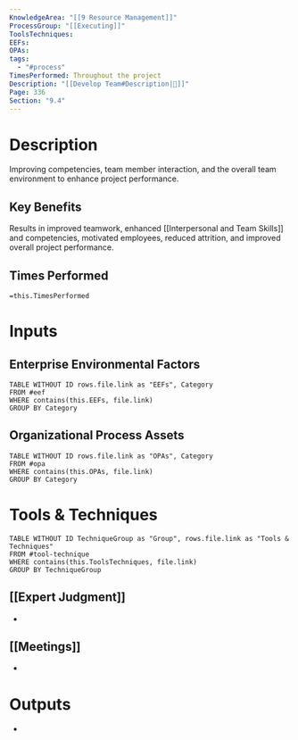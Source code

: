 ```yaml
---
KnowledgeArea: "[[9 Resource Management]]"
ProcessGroup: "[[Executing]]"
ToolsTechniques: 
EEFs: 
OPAs: 
tags:
  - "#process"
TimesPerformed: Throughout the project
Description: "[[Develop Team#Description|📝]]"
Page: 336
Section: "9.4"
---
```

# Description
Improving competencies, team member interaction, and the overall team environment to enhance project performance.
## Key Benefits
Results in improved teamwork, enhanced [[Interpersonal and Team Skills]] and competencies, motivated employees, reduced attrition, and improved overall project performance.
## Times Performed
`=this.TimesPerformed`
# Inputs
## Enterprise Environmental Factors
```dataview
TABLE WITHOUT ID rows.file.link as "EEFs", Category
FROM #eef
WHERE contains(this.EEFs, file.link)
GROUP BY Category
```
## Organizational Process Assets
```dataview
TABLE WITHOUT ID rows.file.link as "OPAs", Category
FROM #opa
WHERE contains(this.OPAs, file.link)
GROUP BY Category
```
# Tools & Techniques
```dataview
TABLE WITHOUT ID TechniqueGroup as "Group", rows.file.link as "Tools & Techniques"
FROM #tool-technique
WHERE contains(this.ToolsTechniques, file.link)
GROUP BY TechniqueGroup
```
## [[Expert Judgment]]
- 
## [[Meetings]]
- 
# Outputs
- 